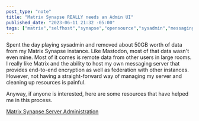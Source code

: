 ```yaml
---
post_type: "note" 
title: "Matrix Synapse REALLY needs an Admin UI"
published_date: "2023-06-11 21:32 -05:00"
tags: ["matrix","selfhost","synapse","opensource","sysadmin","messaging"]
---
```


Spent the day playing sysadmin and removed about 50GB worth of data from my Matrix Synapse instance. Like Mastodon, most of that data wasn't even mine. Most of it comes is remote data from other users in large rooms. I really like Matrix and the ability to host my own messaging server that provides end-to-end encryption as well as federation with other instances. However, not having a straight-forward way of managing my server and cleaning up resources is painful. 

Anyway, if anyone is interested, here are some resources that have helped me in this process.

[Matrix Synapse Server Administration](/resources/wiki/matrix-synapse-admin)